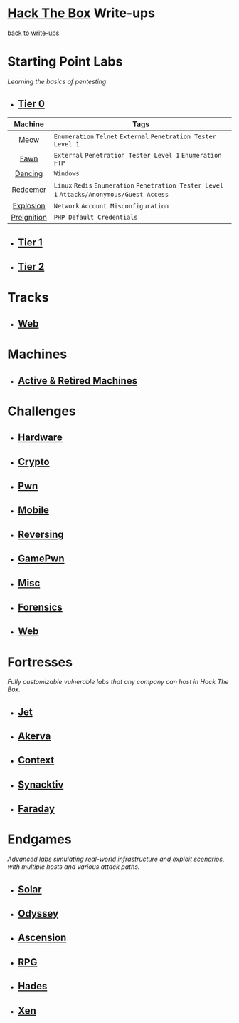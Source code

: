 # [Hack The Box](https://app.hackthebox.com/home) Write-ups

[back to write-ups](/README.md#write-ups--by-herman-detwiler)

# Starting Point Labs
*Learning the basics of pentesting*
  + ## [Tier 0](starting-point-labs/tier-0/)
| Machine | Tags |
| :-: | --- |
| [Meow](/Hack-The-Box/starting-point-labs/tier-0/meow.md#meow-from-hack-the-box) | `Enumeration` `Telnet` `External` `Penetration Tester Level 1` |
| [Fawn](/Hack-The-Box/starting-point-labs/tier-0/fawn.md#fawn-from-hack-the-box) | `External` `Penetration Tester Level 1` `Enumeration` `FTP`|
| [Dancing](/Hack-The-Box/starting-point-labs/tier-0/dancing.md#dancing-from-hack-the-box) | `Windows` |
| [Redeemer](/Hack-The-Box/starting-point-labs/tier-0/redeemer.md#redeemer-from-hack-the-box) | `Linux` `Redis` `Enumeration` `Penetration Tester Level 1` `Attacks/Anonymous/Guest Access` |
| [Explosion](/Hack-The-Box/starting-point-labs/tier-0/explosion.md#explosion-from-hack-the-box) | `Network` `Account Misconfiguration` |
| [Preignition](/Hack-The-Box/starting-point-labs/tier-0/preignition.md#preignition-from-hack-the-box) | `PHP Default Credentials` |
  + ## [Tier 1](starting-point-labs/tier-1/)
  + ## [Tier 2](starting-point-labs/tier-2/)

# Tracks

  + ## [Web](Web/)

# Machines

  + ## [Active & Retired Machines](Machines/)

# Challenges

  + ## [Hardware](Challenges/Hardware/)
  + ## [Crypto](Challenges/Crypto/)
  + ## [Pwn](Challenges/Pwn/)
  + ## [Mobile](Challenges/Mobile/)
  + ## [Reversing](Challenges/Reversing/)
  + ## [GamePwn](Challenges/GamePwn/)
  + ## [Misc](Challenges/Misc/)
  + ## [Forensics](Challenges/Forensics/)
  + ## [Web](Challenges/Web/)

# Fortresses
*Fully customizable vulnerable labs that any company can host in Hack The Box.*
  + ## [Jet](/Fortresses/Jet/)
  + ## [Akerva](/Fortresses/Akerva/)
  + ## [Context](/Fortresses/Context/)
  + ## [Synacktiv](/Fortresses/Synacktiv/)
  + ## [Faraday](/Fortresses/Faraday)

# Endgames
*Advanced labs simulating real-world infrastructure and exploit scenarios, with multiple hosts and various attack paths.*

  + ## [Solar](/Endgame/Solar/)
  + ## [Odyssey](/Endgame/Odyssey/)
  + ## [Ascension](/Endgame/Ascension/)
  + ## [RPG](/Endgame/RPG/)
  + ## [Hades](/Endgame/Hades/)
  + ## [Xen](/Endgame/Xen/)
